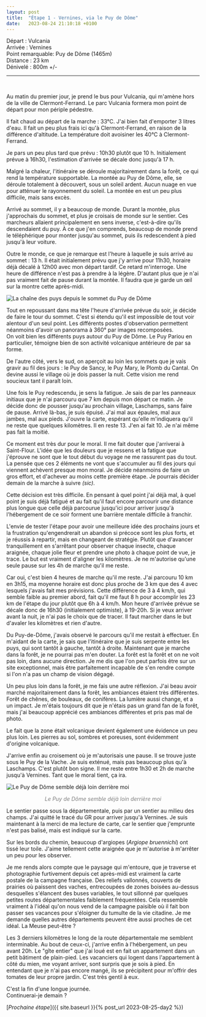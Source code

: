 ```yaml
---
layout: post
title:  "Étape 1 - Vernines, via le Puy de Dôme"
date:   2023-08-24 21:10:18 +0100
---
```


Départ : Vulcania  
Arrivée : Vernines  
Point remarquable: Puy de Dôme (1465m)  
Distance : 23 km  
Dénivelé : 800m +/-

---
<br>

Au matin du premier jour, je prend le bus pour Vulcania, qui m'amène hors de la ville de Clermont-Ferrand.
Le parc Vulcania formera mon point de départ pour mon périple pédestre.

Il fait chaud au départ de la marche : 33°C.
J'ai bien fait d'emporter 3 litres d'eau.
Il fait un peu plus frais ici qu'à Clermont-Ferrand, en raison de la différence d'altitude.
La température doit avoisiner les 40°C à Clermont-Ferrand.

Je pars un peu plus tard que prévu : 10h30 plutôt que 10 h.
Initialement prévue à 16h30, l'estimation d'arrivée se décale donc jusqu'à 17 h.

Malgré la chaleur, l'itinéraire se déroule majoritairement dans la forêt, ce qui rend la température supportable.
La montée au Puy de Dôme, elle, se déroule totalement à découvert, sous un soleil ardent.
Aucun nuage en vue pour atténuer le rayonnement du soleil.
La montée en est un peu plus difficile, mais sans excès.

Arrivé au sommet, il y a beaucoup de monde.
Durant la montée, plus j'approchais du sommet, et plus je croisais de monde sur le sentier.
Ces marcheurs allaient principalement en sens inverse, c'est-à-dire qu'ils descendaient du puy.
À ce que j'en comprends, beaucoup de monde prend le téléphérique pour monter jusqu'au sommet, puis ils redescendent à pied jusqu'à leur voiture.

Outre le monde, ce que je remarque est l'heure à laquelle je suis arrivé au sommet : 13 h.
Il était initialement prévu que j'y arrive pour 11h30, horaire déjà décalé à 12h00 avec mon départ tardif.
Ce retard m'interroge.
Une heure de différence n'est pas à prendre à la légère.
D'autant plus que je n'ai pas vraiment fait de pause durant la montée.
Il faudra que je garde un œil sur la montre cette après-midi.

![La chaîne des puys depuis le sommet du Puy de Dôme]({{site.baseurl}}/assets/images/IMG_1692876216.jpg)

Tout en repoussant dans ma tête l'heure d'arrivée prévue du soir, je décide de faire le tour du sommet.
C'est si étendu qu'il est impossible de tout voir alentour d'un seul point.
Les différents postes d'observation permettent néanmoins d'avoir un panorama à 360° par images recomposées.  
On voit bien les différents puys autour du Puy de Dôme.
Le Puy Pariou en particulier, témoigne bien de son activité volcanique antérieure de par sa forme.

De l'autre côté, vers le sud, on aperçoit au loin les sommets que je vais gravir au fil des jours : le Puy de Sancy, le Puy Mary, le Plomb du Cantal.
On devine aussi le village où je dois passer la nuit.
Cette vision me rend soucieux tant il paraît loin.

Une fois le Puy redescendu, je sens la fatigue.
Je sais de par les panneaux initiaux que je n'ai parcouru que 7 km depuis mon départ ce matin.
Je décide donc de pousser jusqu'au prochain village, Laschamps, sans faire de pause.
Arrivé là-bas, je suis épuisé.
J'ai mal aux épaules, mal aux jambes, mal aux pieds.
J'ouvre la carte, espérant qu'elle m'indiquera qu'il ne reste que quelques kilomètres.
Il en reste 13.
J'en ai fait 10.
Je n'ai même pas fait la moitié.

Ce moment est très dur pour le moral.
Il me fait douter que j'arriverai à Saint-Flour.
L'idée que les douleurs que je ressens et la fatigue que j'éprouve ne sont que le tout début du voyage ne me rassurent pas du tout.
La pensée que ces 2 éléments ne vont que s'accumuler au fil des jours qui viennent achèvent presque mon moral.
Je décide néanmoins de faire un gros effort, et d'achever au moins cette première étape.
Je pourrais décider demain de la marche à suivre *(sic)*.

Cette décision est très difficile.
En pensant à quel point j'ai déjà mal, à quel point je suis déjà fatigué et au fait qu'il faut encore parcourir une distance plus longue que celle déjà parcourue jusqu'ici pour arriver jusqu'à l'hébergement de ce soir forment une barrière mentale difficile à franchir.

L'envie de tester l'étape pour avoir une meilleure idée des prochains jours et la frustration qu'engendrerait un abandon si précoce sont les plus forts, et je réussis à repartir, mais en changeant de stratégie.
Plutôt que d'avancer tranquillement en s'arrêtant pour observer chaque insecte, chaque araignée, chaque jolie fleur et prendre une photo à chaque point de vue, je trace.
Le but est vraiment d'aligner les kilomètres.
Je ne m'autorise qu'une seule pause sur les 4h de marche qu'il me reste.

Car oui, c'est bien 4 heures de marche qu'il me reste.
J'ai parcouru 10 km en 3h15, ma moyenne horaire est donc plus proche de 3 km que des 4 avec lesquels j'avais fait mes prévisions.
Cette différence de 3 à 4 km/h, qui semble faible au premier abord, fait qu'il me faut 8 h pour accomplir les 23 km de l'étape du jour plutôt que 6h à 4 km/h.
Mon heure d'arrivée prévue se décale donc de 16h30 (initialement optimiste), à 19-20h.
Si je veux arriver avant la nuit, je n'ai pas le choix que de tracer.
Il faut marcher dans le but d'avaler les kilomètres et rien d'autre.

Du Puy-de-Dôme, j'avais observé le parcours qu'il me restait à effectuer.
En m'aidant de la carte, je sais que l'itinéraire que je suis serpente entre les puys, qui sont tantôt à gauche, tantôt à droite.
Maintenant que je marche dans la forêt, je ne pourrai pas m'en douter.
La forêt est la forêt et on ne voit pas loin, dans aucune direction.
Je me dis que l'on peut parfois être sur un site exceptionnel, mais être parfaitement incapable de s'en rendre compte si l'on n'a pas un champ de vision dégagé.

Un peu plus loin dans la forêt, je me fais une autre réflexion.
J'ai beau avoir marché majoritairement dans la forêt, les ambiances étaient très différentes.
Forêt de chênes, de bouleaux, de conifères.
La lumière aussi change, et a un impact.
Je m'étais toujours dit que je n'étais pas un grand fan de la forêt, mais j'ai beaucoup apprécié ces ambiances différentes et pris pas mal de photo.

Le fait que la zone était volcanique devient également une évidence un peu plus loin.
Les pierres au sol, sombres et poreuses, sont évidemment d'origine volcanique.

J'arrive enfin au croisement où je m'autorisais une pause.
Il se trouve juste sous le Puy de la Vache.
Je suis exténué, mais pas beaucoup plus qu'à Laschamps.
C'est plutôt bon signe.
Il me reste entre 1h30 et 2h de marche jusqu'à Vernines.
Tant que le moral tient, ça ira.

![Le Puy de Dôme semble déjà loin derrière moi]({{site.baseurl}}/assets/images/IMG_1692899313.jpg)
<p style="color:gray;" align="center"> <i> Le Puy de Dôme semble déjà loin derrière moi </i> </p>


Le sentier passe sous la départementale, puis par un sentier au milieu des champs.
J'ai quitté le tracé du GR pour arriver jusqu'à Vernines.
Je suis maintenant à la merci de ma lecture de carte, car le sentier que j'emprunte n'est pas balisé, mais est indiqué sur la carte.

Sur les bords du chemin, beaucoup d'argiopes (_Argiope bruennichi_) ont tissé leur toile.
J'aime tellement cette araignée que je m'autorise à m'arrêter un peu pour les observer.

Je me rends alors compte que le paysage qui m'entoure, que je traverse et photographie furtivement depuis cet après-midi est vraiment la carte postale de la campagne française.
Des reliefs vallonnés, couverts de prairies où paissent des vaches, entrecoupées de zones boisées au-dessus desquelles s'élancent des buses variables, le tout sillonné par quelques petites routes départementales faiblement fréquentées.
Cela ressemble vraiment à l'idéal qu'on nous vend de la campagne paisible où il fait bon passer ses vacances pour s'éloigner du tumulte de la vie citadine.
Je me demande quelles autres départements peuvent être aussi proches de cet idéal.
La Meuse peut-être ?

Les 3 derniers kilomètres le long de la route départementale me semblent interminable.
Au bout de ceux-ci, j'arrive enfin à l'hébergement, un peu avant 20h.
Le "gîte entier" que j'ai loué est en fait un appartement dans un petit bâtiment de plain-pied.
Les vacanciers qui logent dans l'appartement à côté du mien, me voyant arriver, sont surpris que je sois à pied.
En entendant que je n'ai pas encore mangé, ils se précipitent pour m'offrir des tomates de leur propre jardin.
C'est très gentil à eux.

C'est la fin d'une longue journée.  
Continuerai-je demain ?

[_Prochaine étape_]({{ site.baseurl }}{% post_url 2023-08-25-day2 %})
